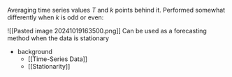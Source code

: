 Averaging time series values *T* and *k* points behind it. Performed somewhat differently when *k* is odd or even:

![[Pasted image 20241019163500.png]]
Can be used as a forecasting method when the data is stationary

- background
	- [[Time-Series Data]]
	- [[Stationarity]]